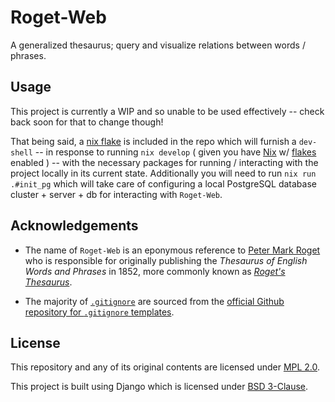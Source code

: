 # Roget-Web
A generalized thesaurus; query and visualize relations between words / phrases.

## Usage
This project is currently a WIP and so unable to be used effectively -- check back soon for that to change though!

That being said, a [nix flake](flake.nix) is included in the repo which will furnish a `dev-shell` -- in response to running `nix develop` ( given you have [Nix](https://nixos.org/) w/ [flakes](https://nixos.wiki/wiki/Flakes) enabled ) -- with the necessary packages for running / interacting with the project locally in its current state. Additionally you will need to run `nix run .#init_pg` which will take care of configuring a local PostgreSQL database cluster + server + db for interacting with `Roget-Web`.

## Acknowledgements

- The name of `Roget-Web` is an eponymous reference to [Peter Mark Roget](https://en.wikipedia.org/wiki/Peter_Mark_Roget) who is responsible for originally publishing the *Thesaurus of English Words and Phrases* in 1852, more commonly known as [*Roget's Thesaurus*](https://en.wikipedia.org/wiki/Roget%27s_Thesaurus).

- The majority of [`.gitignore`](.gitignore) are sourced from the [official Github repository for `.gitignore` templates](https://github.com/github/gitignore).

## License
This repository and any of its original contents are licensed under [MPL 2.0](LICENSE.txt).

This project is built using Django which is licensed under [BSD 3-Clause](LICENSE_DJANGO.txt).
